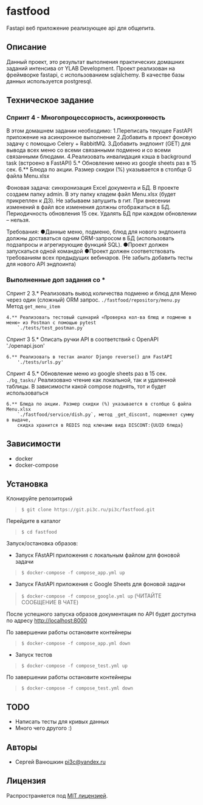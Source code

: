 # fastfood
Fastapi веб приложение реализующее api для общепита.

## Описание
Данный проект, это результат выполнения практических домашних заданий интенсива от YLAB Development. Проект реализован на фреймворке fastapi, с использованием sqlalchemy. В качестве базы данных используется postgresql.

## Техническое задание
### Спринт 4 - Многопроцессорность, асинхронность
В этом домашнем задании необходимо:
1.Переписать текущее FastAPI приложение на асинхронное выполнение
2.Добавить в проект фоновую задачу с помощью Celery + RabbitMQ.
3.Добавить эндпоинт (GET) для вывода всех меню со всеми связанными подменю и со всеми связанными блюдами.
4.Реализовать инвалидация кэша в background task (встроено в FastAPI)
5.* Обновление меню из google sheets раз в 15 сек.
6.** Блюда по акции. Размер скидки (%) указывается в столбце G файла Menu.xlsx

Фоновая задача: синхронизация Excel документа и БД.
   В проекте создаем папку admin. В эту папку кладем файл Menu.xlsx (будет прикреплен к ДЗ). Не забываем запушить в гит.
   При внесении изменений в файл все изменения должны отображаться в БД. Периодичность обновления 15 сек. Удалять БД при каждом обновлении – нельзя.


Требования:
●Данные меню, подменю, блюд для нового эндпоинта должны доставаться одним ORM-запросом в БД (использовать подзапросы и агрегирующие функций SQL).
●Проект должен запускаться одной командой
●Проект должен соответствовать требованиям всех предыдущих вебинаров. (Не забыть добавить тесты для нового API эндпоинта)

### Выполненные доп задания со *
Спринт 2
    3.* Реализовать вывод количества подменю и блюд для Меню через один (сложный) ORM запрос.
        `./fastfood/repository/menu.py` Метод `get_menu_item`

    4.** Реализовать тестовый сценарий «Проверка кол-ва блюд и подменю в меню» из Postman с помощью pytest
        `./tests/test_postman.py`

Спринт 3
    5.* Описать ручки API в соответствий c OpenAPI
        './openapi.json'

    6.** Реализовать в тестах аналог Django reverse() для FastAPI
        './tests/urls.py'

Спринт 4
    5.* Обновление меню из google sheets раз в 15 сек.
        `./bg_tasks/` Реализовано чтение как локальной, так и удаленной таблицы.
        В зависимости какой compose поднять, тот и будет использоваться

    6.** Блюда по акции. Размер скидки (%) указывается в столбце G файла Menu.xlsx
        `./fastfood/service/dish.py`, метод _get_discont, подменяет сумму в выдаче,
        скидка хранится в REDIS под ключами вида DISCONT:{UUID блюда}



## Зависимости
- docker
- docker-compose

## Установка

Клонируйте репозиторий
> `$ git clone https://git.pi3c.ru/pi3c/fastfood.git`

Перейдите в каталог
> `$ cd fastfood`

Запуск/остановка образов:

- Запуск FAstAPI приложения c локальным файлом для фоновой задачи
> `$ docker-compose -f compose_app.yml up`

- Запуск FAstAPI приложения c Google Sheets для фоновой задачи
> `$ docker-compose -f compose_google.yml up`
(ЧИТАЙТЕ СООБЩЕНИЕ В ЧАТЕ)

После успешного запуска образов документация по API будет доступна по адресу <a href="http://localhost:8000/docs">http://localhost:8000</a>

По завершении работы остановите контейнеры
> `$ docker-compose -f compose_app.yml down`

- Запуск тестов
> `$ docker-compose -f compose_test.yml up`

По завершении работы остановите контейнеры
> `$ docker-compose -f compose_test.yml down`



## TODO
-  Написать тесты для кривых данных
-  Много чего другого :)

## Авторы
-  Сергей Ванюшкин <pi3c@yandex.ru>

## Лицензия
Распространяется под [MIT лицензией](https://mit-license.org/).

